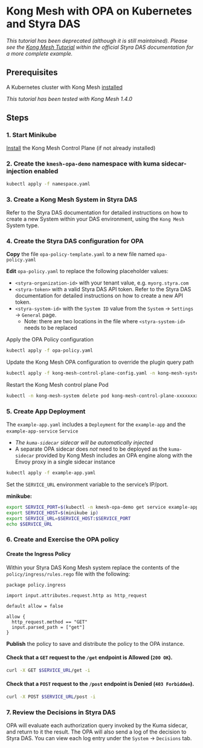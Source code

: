 # Kong Mesh with OPA on Kubernetes and Styra DAS

_This tutorial has been deprecated (although it is still maintained).  Please see the [Kong Mesh Tutorial](https://docs.styra.com/v1/docs/tutorials/kong-mesh/) within the official Styra DAS documentation for a more complete example._

## Prerequisites

A Kubernetes cluster with Kong Mesh [installed](https://docs.konghq.com/mesh/1.4.x/installation/kubernetes/)

_This tutorial has been tested with Kong Mesh 1.4.0_

## Steps

### 1. Start Minikube

[Install](https://docs.konghq.com/mesh/1.4.x/installation/kubernetes/) the Kong Mesh Control Plane (if not already installed)

### 2. Create the `kmesh-opa-demo` namespace with kuma sidecar-injection enabled

```sh
kubectl apply -f namespace.yaml
```

### 3. Create a Kong Mesh System in Styra DAS

Refer to the Styra DAS documentation for detailed instructions on how to create a new System within your DAS environment, using the `Kong Mesh` System type.

### 4. Create the Styra DAS configuration for OPA

**Copy** the file `opa-policy-template.yaml` to a new file named `opa-policy.yaml`

**Edit** `opa-policy.yaml` to replace the following placeholder values:
* `<styra-organization-id>` with your tenant value, e.g. `myorg.styra.com`
* `<styra-token>` with a valid Styra DAS API token. Refer to the Styra DAS documentation for detailed instructions on how to create a new API token.
* `<styra-system-id>` with the `System ID` value from the `System` -> `Settings` -> `General` page.
    * Note: there are two locations in the file where `<styra-system-id>` needs to be replaced

Apply the OPA Policy configuration
```sh
kubectl apply -f opa-policy.yaml
```

Update the Kong Mesh OPA configuration to override the plugin query path
```sh
kubectl apply -f kong-mesh-control-plane-config.yaml -n kong-mesh-system
```

Restart the Kong Mesh control plane Pod
```sh
kubectl -n kong-mesh-system delete pod kong-mesh-control-plane-xxxxxxxxxx-yyyyy
```

### 5. Create App Deployment

The `example-app.yaml` includes a `Deployment` for the `example-app` and the `example-app-service` `Service`
* _The `kuma-sidecar` sidecar will be automatically injected_
* A separate OPA sidecar does _not_ need to be deployed as the `kuma-sidecar` provided by Kong Mesh includes an OPA engine along with the Envoy proxy in a single sidecar instance

```sh
kubectl apply -f example-app.yaml
```

Set the `SERVICE_URL` environment variable to the service’s IP/port.

**minikube:**
```sh
export SERVICE_PORT=$(kubectl -n kmesh-opa-demo get service example-app-service -o jsonpath='{.spec.ports[?(@.port==8080)].nodePort}')
export SERVICE_HOST=$(minikube ip)
export SERVICE_URL=$SERVICE_HOST:$SERVICE_PORT
echo $SERVICE_URL
```

### 6. Create and Exercise the OPA policy

#### Create the Ingress Policy

Within your Styra DAS Kong Mesh system replace the contents of the `policy/ingress/rules.rego` file with the following:
```rego
package policy.ingress

import input.attributes.request.http as http_request

default allow = false

allow {
  http_request.method == "GET"
  input.parsed_path = ["get"]
}
```

**Publish** the policy to save and distribute the policy to the OPA instance.

#### Check that a `GET` request to the `/get` endpoint is **Allowed** (`200 OK`).

```sh
curl -X GET $SERVICE_URL/get -i
```

#### Check that a `POST` request to the `/post` endpoint is **Denied** (`403 Forbidden`).

```sh
curl -X POST $SERVICE_URL/post -i
```

### 7. Review the Decisions in Styra DAS

OPA will evaluate each authorization query invoked by the Kuma sidecar, and return to it the result. The OPA will also send a log of the decision to Styra DAS. You can view each log entry under the `System` -> `Decisions` tab.

